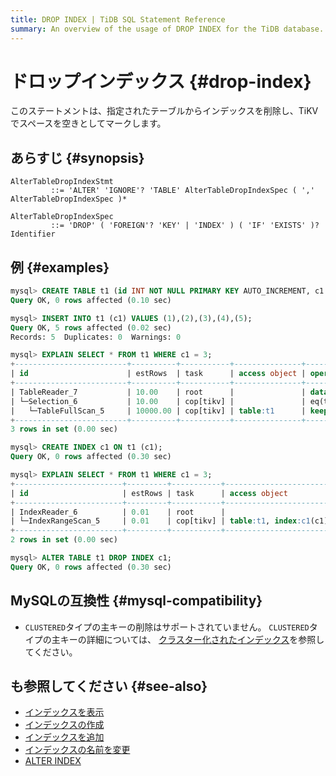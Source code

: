 ```yaml
---
title: DROP INDEX | TiDB SQL Statement Reference
summary: An overview of the usage of DROP INDEX for the TiDB database.
---
```


# ドロップインデックス {#drop-index}

このステートメントは、指定されたテーブルからインデックスを削除し、TiKVでスペースを空きとしてマークします。

## あらすじ {#synopsis}

```ebnf+diagram
AlterTableDropIndexStmt
         ::= 'ALTER' 'IGNORE'? 'TABLE' AlterTableDropIndexSpec ( ',' AlterTableDropIndexSpec )*

AlterTableDropIndexSpec
         ::= 'DROP' ( 'FOREIGN'? 'KEY' | 'INDEX' ) ( 'IF' 'EXISTS' )? Identifier
```

## 例 {#examples}

```sql
mysql> CREATE TABLE t1 (id INT NOT NULL PRIMARY KEY AUTO_INCREMENT, c1 INT NOT NULL);
Query OK, 0 rows affected (0.10 sec)

mysql> INSERT INTO t1 (c1) VALUES (1),(2),(3),(4),(5);
Query OK, 5 rows affected (0.02 sec)
Records: 5  Duplicates: 0  Warnings: 0

mysql> EXPLAIN SELECT * FROM t1 WHERE c1 = 3;
+-------------------------+----------+-----------+---------------+--------------------------------+
| id                      | estRows  | task      | access object | operator info                  |
+-------------------------+----------+-----------+---------------+--------------------------------+
| TableReader_7           | 10.00    | root      |               | data:Selection_6               |
| └─Selection_6           | 10.00    | cop[tikv] |               | eq(test.t1.c1, 3)              |
|   └─TableFullScan_5     | 10000.00 | cop[tikv] | table:t1      | keep order:false, stats:pseudo |
+-------------------------+----------+-----------+---------------+--------------------------------+
3 rows in set (0.00 sec)

mysql> CREATE INDEX c1 ON t1 (c1);
Query OK, 0 rows affected (0.30 sec)

mysql> EXPLAIN SELECT * FROM t1 WHERE c1 = 3;
+------------------------+---------+-----------+------------------------+---------------------------------------------+
| id                     | estRows | task      | access object          | operator info                               |
+------------------------+---------+-----------+------------------------+---------------------------------------------+
| IndexReader_6          | 0.01    | root      |                        | index:IndexRangeScan_5                      |
| └─IndexRangeScan_5     | 0.01    | cop[tikv] | table:t1, index:c1(c1) | range:[3,3], keep order:false, stats:pseudo |
+------------------------+---------+-----------+------------------------+---------------------------------------------+
2 rows in set (0.00 sec)

mysql> ALTER TABLE t1 DROP INDEX c1;
Query OK, 0 rows affected (0.30 sec)
```

## MySQLの互換性 {#mysql-compatibility}

-   `CLUSTERED`タイプの主キーの削除はサポートされていません。 `CLUSTERED`タイプの主キーの詳細については、 [クラスター化されたインデックス](/clustered-indexes.md)を参照してください。

## も参照してください {#see-also}

-   [インデックスを表示](/sql-statements/sql-statement-show-index.md)
-   [インデックスの作成](/sql-statements/sql-statement-create-index.md)
-   [インデックスを追加](/sql-statements/sql-statement-add-index.md)
-   [インデックスの名前を変更](/sql-statements/sql-statement-rename-index.md)
-   [ALTER INDEX](/sql-statements/sql-statement-alter-index.md)
